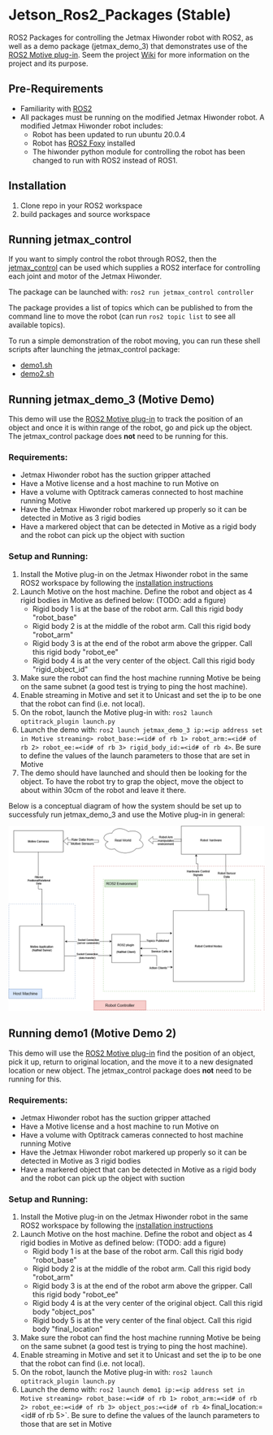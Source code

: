 # Jetson_Ros2_Packages (Stable)
ROS2 Packages for controlling the Jetmax Hiwonder robot with ROS2, as well as a demo package (jetmax_demo_3) that demonstrates use of the [ROS2 Motive plug-in](https://github.com/Motive-ROS2/Motive-Plugin). Seem the project [Wiki](https://github.com/Motive-ROS2/Jetson-Ros2-Packages/wiki) for more information on the project and its purpose.

## Pre-Requirements
* Familiarity with [ROS2](https://docs.ros.org/en/foxy/index.html)
* All packages must be running on the modified Jetmax Hiwonder robot. A modified Jetmax Hiwonder robot includes: 
  * Robot has been updated to run ubuntu 20.0.4
  * Robot has [ROS2 Foxy](https://docs.ros.org/en/foxy/Installation.html) installed
  * The hiwonder python module for controlling the robot has been changed to run with ROS2 instead of ROS1.

## Installation
1. Clone repo in your ROS2 workspace
2. build packages and source workspace

## Running jetmax_control
If you want to simply control the robot through ROS2, then the [jetmax_control](https://github.com/Motive-ROS2/Jetson-Ros2-Packages/tree/main/jetmax_control) can be used which supplies a ROS2 interface for controlling each joint and motor of the Jetmax Hiwonder.

The package can be launched with: `ros2 run jetmax_control controller`

The package provides a list of topics which can be published to from the command line to move the robot (can run `ros2 topic list` to see all available topics).

To run a simple demonstration of the robot moving, you can run these shell scripts after launching the jetmax_control package:
* [demo1.sh](https://github.com/Motive-ROS2/Jetson-Ros2-Packages/blob/main/jetmax_control/jetmax_control/demo1.sh)
* [demo2.sh](https://github.com/Motive-ROS2/Jetson-Ros2-Packages/blob/main/jetmax_control/jetmax_control/demo2.sh)

## Running jetmax_demo_3 (Motive Demo)
This demo will use the [ROS2 Motive plug-in](https://github.com/Motive-ROS2/Motive-Plugin) to track the position of an object and once it is within range of the robot, go and pick up the object. The jetmax_control package does **not** need to be running for this.

### Requirements:
* Jetmax Hiwonder robot has the suction gripper attached
* Have a Motive license and a host machine to run Motive on
* Have a volume with Optitrack cameras connected to host machine running Motive
* Have the Jetmax Hiwonder robot markered up properly so it can be detected in Motive as 3 rigid bodies
* Have a markered object that can be detected in Motive as a rigid body and the robot can pick up the object with suction

### Setup and Running:
1. Install the Motive plug-in on the Jetmax Hiwonder robot in the same ROS2 workspace by following the [installation instructions](https://github.com/Motive-ROS2/Motive-Plugin#installation-instructions)
2. Launch Motive on the host machine. Define the robot and object as 4 rigid bodies in Motive as defined below: (TODO: add a figure)
   * Rigid body 1 is at the base of the robot arm. Call this rigid body "robot_base"
   * Rigid body 2 is at the middle of the robot arm. Call this rigid body "robot_arm"
   * Rigid body 3 is at the end of the robot arm above the gripper. Call this rigid body "robot_ee"
   * Rigid body 4 is at the very center of the object. Call this rigid body "rigid_object_id"
4. Make sure the robot can find the host machine running Motive be being on the same subnet (a good test is trying to ping the host machine).
5. Enable streaming in Motive and set it to Unicast and set the ip to be one that the robot can find (i.e. not local).
6. On the robot, launch the Motive plug-in with: `ros2 launch optitrack_plugin launch.py`
7. Launch the demo with: `ros2 launch jetmax_demo_3 ip:=<ip address set in Motive streaming> robot_base:=<id# of rb 1> robot_arm:=<id# of rb 2> robot_ee:=<id# of rb 3> rigid_body_id:=<id# of rb 4>`. Be sure to define the values of the launch parameters to those that are set in Motive
8. The demo should have launched and should then be looking for the object. To have the robot try to grap the object, move the object to about within 30cm of the robot and leave it there.

Below is a conceptual diagram of how the system should be set up to successfuly run jetmax_demo_3 and use the Motive plug-in in general:

![Conceptual overview of demo setup](https://github.com/Motive-ROS2/Jetson-Ros2-Packages/blob/main/media/System%20Conceptual%20Overview.drawio.png)

## Running demo1 (Motive Demo 2)
This demo will use the [ROS2 Motive plug-in](https://github.com/Motive-ROS2/Motive-Plugin) find the position of an object, pick it up, return to original location, and the move it to a new designated location or new object. The jetmax_control package does **not** need to be running for this.

### Requirements:
* Jetmax Hiwonder robot has the suction gripper attached
* Have a Motive license and a host machine to run Motive on
* Have a volume with Optitrack cameras connected to host machine running Motive
* Have the Jetmax Hiwonder robot markered up properly so it can be detected in Motive as 3 rigid bodies
* Have a markered object that can be detected in Motive as a rigid body and the robot can pick up the object with suction

### Setup and Running:
1. Install the Motive plug-in on the Jetmax Hiwonder robot in the same ROS2 workspace by following the [installation instructions](https://github.com/Motive-ROS2/Motive-Plugin#installation-instructions)
2. Launch Motive on the host machine. Define the robot and object as 4 rigid bodies in Motive as defined below: (TODO: add a figure)
   * Rigid body 1 is at the base of the robot arm. Call this rigid body "robot_base"
   * Rigid body 2 is at the middle of the robot arm. Call this rigid body "robot_arm"
   * Rigid body 3 is at the end of the robot arm above the gripper. Call this rigid body "robot_ee"
   * Rigid body 4 is at the very center of the original object. Call this rigid body "object_pos"
   * Rigid body 5 is at the very center of the final object. Call this rigid body "final_location"
4. Make sure the robot can find the host machine running Motive be being on the same subnet (a good test is trying to ping the host machine).
5. Enable streaming in Motive and set it to Unicast and set the ip to be one that the robot can find (i.e. not local).
6. On the robot, launch the Motive plug-in with: `ros2 launch optitrack_plugin launch.py`
7. Launch the demo with: `ros2 launch demo1 ip:=<ip address set in Motive streaming> robot_base:=<id# of rb 1> robot_arm:=<id# of rb 2> robot_ee:=<id# of rb 3> object_pos:=<id# of rb 4>` final_location:=<id# of rb 5>`. Be sure to define the values of the launch parameters to those that are set in Motive
